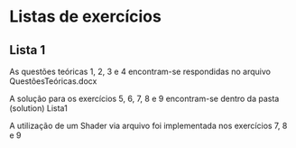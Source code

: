 # Listas de exercícios

## Lista 1

As questões teóricas 1, 2, 3 e 4 encontram-se respondidas no arquivo QuestõesTeóricas.docx

A solução para os exercícios 5, 6, 7, 8 e 9 encontram-se dentro da pasta (solution) Lista1

A utilização de um Shader via arquivo foi implementada nos exercícios 7, 8 e 9